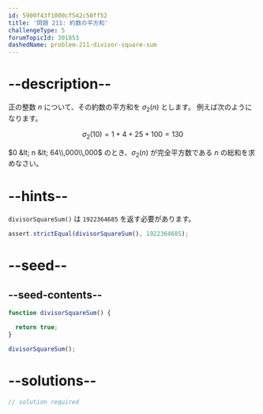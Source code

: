 ```yaml
---
id: 5900f43f1000cf542c50ff52
title: '問題 211: 約数の平方和'
challengeType: 5
forumTopicId: 301853
dashedName: problem-211-divisor-square-sum
---
```


# --description--

正の整数 $n$ について、その約数の平方和を $σ_2(n)$ とします。 例えば次のようになります。

$$σ_2(10) = 1 + 4 + 25 + 100 = 130$$

$0 &lt; n &lt; 64\\,000\\,000$ のとき、$σ_2(n)$ が完全平方数である $n$ の総和を求めなさい。

# --hints--

`divisorSquareSum()` は `1922364685` を返す必要があります。

```js
assert.strictEqual(divisorSquareSum(), 1922364685);
```

# --seed--

## --seed-contents--

```js
function divisorSquareSum() {

  return true;
}

divisorSquareSum();
```

# --solutions--

```js
// solution required
```
